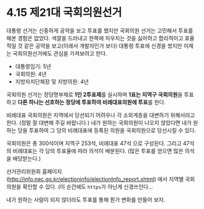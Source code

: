 # 4.15 제21대 국회의원선거

대통령 선거는 신중하게 공약을 보고 투표를 했지만 국회의원 선거는 고민해서 투표를 해본 경험은 없었다.
색깔을 드러내고 한쪽에 치우치는 것을 싫어하고 합리적이고 효율적일 것 같은 공약을 보고(이래서 개발자인가 보다) 대통령 투표에 신경을 썼지만 이제는 국회의원선거에도 관심을 가져보려고 한다.

- 대통령임기: 5년
- 국회의원: 4년
- 지방자치단체장 및 지방의원: 4년

국회의원 선거는 정당명부제로 **1인 2투표제**를 실시하며 **1표는 지역구 국회의원**을 투표하고
**다른 하나는 선호하는 정당에 투표하여 비례대표의원에 투표**를 한다.

비례대표 국회의원은 지역에서 당선되기 어려우나 각 소외계층을 대변하기 위해서라고 한다. (정말 잘 대변해 주길 바랍니다.)
내가 원하는 국회의원이 나오지 않았다면 내가 원하는 당을 투표하여 그 당의 비례대표에 등록된 의원을 국회의원으로 당선시킬 수 있다.

국회의원은 총 300석이며 지역구 253석, 비례대표 47석 으로 구성된다.
그리고 47석의 비례대표는 각 당의 투표율에 따라 의석이 배분된다. (많은 투표를 얻으면 많은 의석을 배당받는다.)

선거관리위원회 홈페이지(http://info.nec.go.kr/electioninfo/electionInfo_report.xhtml) 에서 
지역별 국회의원을 확인할 수 있다. (이 순간에도 `https`가 아닌게 신경쓰인다...

내가 원하는 사람이 되지 않더라도 투표를 통해 뭔가 변화를 만들어 보자.